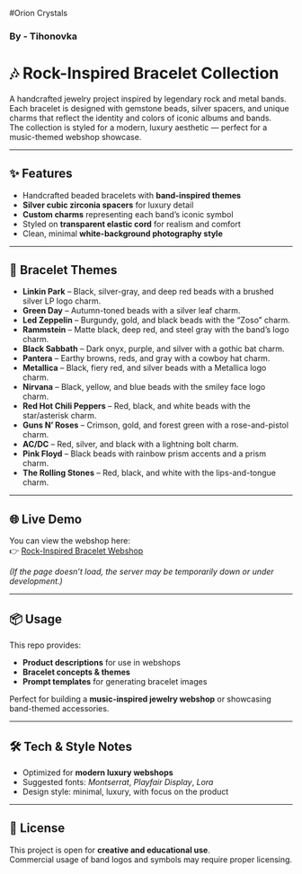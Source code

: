 #Orion Crystals
### By - Tihonovka

# 🎶 Rock-Inspired Bracelet Collection  

A handcrafted jewelry project inspired by legendary rock and metal bands.  
Each bracelet is designed with gemstone beads, silver spacers, and unique charms that reflect the identity and colors of iconic albums and bands.  
The collection is styled for a modern, luxury aesthetic — perfect for a music-themed webshop showcase.  

---

## ✨ Features  
- Handcrafted beaded bracelets with **band-inspired themes**  
- **Silver cubic zirconia spacers** for luxury detail  
- **Custom charms** representing each band’s iconic symbol  
- Styled on **transparent elastic cord** for realism and comfort  
- Clean, minimal **white-background photography style**  

---

## 🎸 Bracelet Themes  

- **Linkin Park** – Black, silver-gray, and deep red beads with a brushed silver LP logo charm.  
- **Green Day** – Autumn-toned beads with a silver leaf charm.  
- **Led Zeppelin** – Burgundy, gold, and black beads with the “Zoso” charm.  
- **Rammstein** – Matte black, deep red, and steel gray with the band’s logo charm.  
- **Black Sabbath** – Dark onyx, purple, and silver with a gothic bat charm.  
- **Pantera** – Earthy browns, reds, and gray with a cowboy hat charm.  
- **Metallica** – Black, fiery red, and silver beads with a Metallica logo charm.  
- **Nirvana** – Black, yellow, and blue beads with the smiley face logo charm.  
- **Red Hot Chili Peppers** – Red, black, and white beads with the star/asterisk charm.  
- **Guns N’ Roses** – Crimson, gold, and forest green with a rose-and-pistol charm.  
- **AC/DC** – Red, silver, and black with a lightning bolt charm.  
- **Pink Floyd** – Black beads with rainbow prism accents and a prism charm.  
- **The Rolling Stones** – Red, black, and white with the lips-and-tongue charm.  

---

## 🌐 Live Demo  
You can view the webshop here:  
👉 [Rock-Inspired Bracelet Webshop](http://178.238.212.100:8000)  

*(If the page doesn’t load, the server may be temporarily down or under development.)*  

---

## 📦 Usage  
This repo provides:  
- **Product descriptions** for use in webshops  
- **Bracelet concepts & themes**  
- **Prompt templates** for generating bracelet images  

Perfect for building a **music-inspired jewelry webshop** or showcasing band-themed accessories.  

---

## 🛠️ Tech & Style Notes  
- Optimized for **modern luxury webshops**  
- Suggested fonts: *Montserrat*, *Playfair Display*, *Lora*  
- Design style: minimal, luxury, with focus on the product  

---

## 📜 License  
This project is open for **creative and educational use**.  
Commercial usage of band logos and symbols may require proper licensing.  
